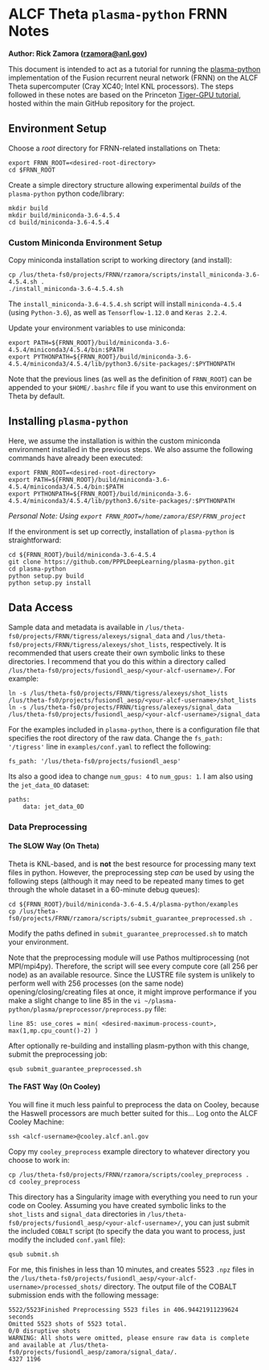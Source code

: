 # ALCF Theta `plasma-python` FRNN Notes

**Author: Rick Zamora (rzamora@anl.gov)**

This document is intended to act as a tutorial for running the [plasma-python](https://github.com/PPPLDeepLearning/plasma-python) implementation of the Fusion recurrent neural network (FRNN) on the ALCF Theta supercomputer (Cray XC40; Intel KNL processors).  The steps followed in these notes are based on the Princeton [Tiger-GPU tutorial](https://github.com/PPPLDeepLearning/plasma-python/blob/master/docs/PrincetonUTutorial.md#location-of-the-data-on-tigress), hosted within the main GitHub repository for the project.

## Environment Setup


Choose a *root* directory for FRNN-related installations on Theta:

```
export FRNN_ROOT=<desired-root-directory>
cd $FRNN_ROOT
```

Create a simple directory structure allowing experimental *builds* of the `plasma-python` python code/library:

```
mkdir build
mkdir build/miniconda-3.6-4.5.4
cd build/miniconda-3.6-4.5.4
```

### Custom Miniconda Environment Setup

Copy miniconda installation script to working directory (and install):

```
cp /lus/theta-fs0/projects/FRNN/rzamora/scripts/install_miniconda-3.6-4.5.4.sh .
./install_miniconda-3.6-4.5.4.sh
```

The `install_miniconda-3.6-4.5.4.sh` script will install `miniconda-4.5.4` (using `Python-3.6`), as well as `Tensorflow-1.12.0` and `Keras 2.2.4`.


Update your environment variables to use miniconda:

```
export PATH=${FRNN_ROOT}/build/miniconda-3.6-4.5.4/miniconda3/4.5.4/bin:$PATH
export PYTHONPATH=${FRNN_ROOT}/build/miniconda-3.6-4.5.4/miniconda3/4.5.4/lib/python3.6/site-packages/:$PYTHONPATH
```

Note that the previous lines (as well as the definition of `FRNN_ROOT`) can be appended to your `$HOME/.bashrc` file if you want to use this environment on Theta by default.


## Installing `plasma-python`

Here, we assume the installation is within the custom miniconda environment installed in the previous steps. We also assume the following commands have already been executed:

```
export FRNN_ROOT=<desired-root-directory>
export PATH=${FRNN_ROOT}/build/miniconda-3.6-4.5.4/miniconda3/4.5.4/bin:$PATH
export PYTHONPATH=${FRNN_ROOT}/build/miniconda-3.6-4.5.4/miniconda3/4.5.4/lib/python3.6/site-packages/:$PYTHONPATH
```

*Personal Note: Using `export FRNN_ROOT=/home/zamora/ESP/FRNN_project`*

If the environment is set up correctly, installation of `plasma-python` is straightforward:

```
cd ${FRNN_ROOT}/build/miniconda-3.6-4.5.4
git clone https://github.com/PPPLDeepLearning/plasma-python.git
cd plasma-python
python setup.py build
python setup.py install
```

## Data Access

Sample data and metadata is available in `/lus/theta-fs0/projects/FRNN/tigress/alexeys/signal_data` and `/lus/theta-fs0/projects/FRNN/tigress/alexeys/shot_lists`, respectively.  It is recommended that users create their own symbolic links to these directories. I recommend that you do this within a directory called `/lus/theta-fs0/projects/fusiondl_aesp/<your-alcf-username>/`. For example:

```
ln -s /lus/theta-fs0/projects/FRNN/tigress/alexeys/shot_lists  /lus/theta-fs0/projects/fusiondl_aesp/<your-alcf-username>/shot_lists
ln -s /lus/theta-fs0/projects/FRNN/tigress/alexeys/signal_data  /lus/theta-fs0/projects/fusiondl_aesp/<your-alcf-username>/signal_data
```

For the examples included in `plasma-python`, there is a configuration file that specifies the root directory of the raw data. Change the `fs_path: '/tigress'` line in `examples/conf.yaml` to reflect the following:

```
fs_path: '/lus/theta-fs0/projects/fusiondl_aesp'
```

Its also a good idea to change `num_gpus: 4` to `num_gpus: 1`. I am also using the `jet_data_0D` dataset:

```
paths:
    data: jet_data_0D
```


### Data Preprocessing

#### The SLOW Way (On Theta)

Theta is KNL-based, and is **not** the best resource for processing many text files in python. However, the preprocessing step *can* be used by using the following steps (although it may need to be repeated many times to get through the whole dataset in a 60-minute debug queues):

```
cd ${FRNN_ROOT}/build/miniconda-3.6-4.5.4/plasma-python/examples
cp /lus/theta-fs0/projects/FRNN/rzamora/scripts/submit_guarantee_preprocessed.sh .
```

Modify the paths defined in `submit_guarantee_preprocessed.sh` to match your environment.

Note that the preprocessing module will use Pathos multiprocessing (not MPI/mpi4py).  Therefore, the script will see every compute core (all 256 per node) as an available resource.  Since the LUSTRE file system is unlikely to perform well with 256 processes (on the same node) opening/closing/creating files at once, it might improve performance if you make a slight change to line 85 in the `vi ~/plasma-python/plasma/preprocessor/preprocess.py` file:

```
line 85: use_cores = min( <desired-maximum-process-count>, max(1,mp.cpu_count()-2) )
```

After optionally re-building and installing plasm-python with this change, submit the preprocessing job:

```
qsub submit_guarantee_preprocessed.sh
```

#### The FAST Way (On Cooley)

You will fine it much less painful to preprocess the data on Cooley, because the Haswell processors are much better suited for this... Log onto the ALCF Cooley Machine:

```
ssh <alcf-username>@cooley.alcf.anl.gov
```

Copy my `cooley_preprocess` example directory to whatever directory you choose to work in:

```
cp /lus/theta-fs0/projects/FRNN/rzamora/scripts/cooley_preprocess .
cd cooley_preprocess
```

This directory has a Singularity image with everything you need to run your code on Cooley. Assuming you have created symbolic links to the `shot_lists` and `signal_data` directories in `/lus/theta-fs0/projects/fusiondl_aesp/<your-alcf-username>/`, you can just submit the included `COBALT` script (to specify the data you want to process, just modify the included `conf.yaml` file):

```
qsub submit.sh
```

For me, this finishes in less than 10 minutes, and creates 5523 `.npz` files in the `/lus/theta-fs0/projects/fusiondl_aesp/<your-alcf-username>/processed_shots/` directory.  The output file of the COBALT submission ends with the following message:

```
5522/5523Finished Preprocessing 5523 files in 406.94421911239624 seconds
Omitted 5523 shots of 5523 total.
0/0 disruptive shots
WARNING: All shots were omitted, please ensure raw data is complete and available at /lus/theta-fs0/projects/fusiondl_aesp/zamora/signal_data/.
4327 1196
```






